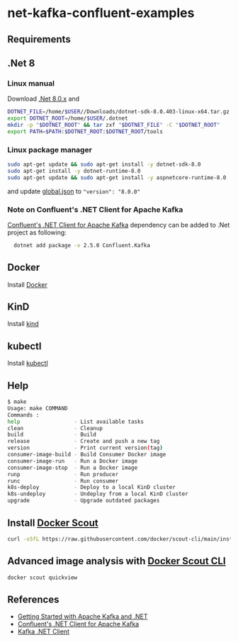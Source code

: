 # net-kafka-confluent-examples

## Requirements

## .Net 8

### Linux manual 

Download  [.Net 8.0.x](https://dotnet.microsoft.com/en-us/download/dotnet/8.0) and 

```bash
DOTNET_FILE=/home/$USER//Downloads/dotnet-sdk-8.0.403-linux-x64.tar.gz
export DOTNET_ROOT=/home/$USER/.dotnet
mkdir -p "$DOTNET_ROOT" && tar zxf "$DOTNET_FILE" -C "$DOTNET_ROOT"
export PATH=$PATH:$DOTNET_ROOT:$DOTNET_ROOT/tools
```

### Linux package manager

  ```bash
  sudo apt-get update && sudo apt-get install -y dotnet-sdk-8.0
  sudo apt-get install -y dotnet-runtime-8.0
  sudo apt-get update && sudo apt-get install -y aspnetcore-runtime-8.0
  ```

and update [global.json](./global.json) to `"version": "8.0.0"`

### Note on Confluent's .NET Client for Apache Kafka 


[Confluent's .NET Client for Apache Kafka](https://github.com/confluentinc/confluent-kafka-dotnet) dependency can be added to .Net project as following:
```bash
  dotnet add package -v 2.5.0 Confluent.Kafka
```

## Docker

Install [Docker](https://docs.docker.com/engine/install/)

## KinD

Install [kind](https://kind.sigs.k8s.io/docs/user/quick-start/#installation)

## kubectl

Install [kubectl](https://kubernetes.io/docs/tasks/tools/#kubectl)

## Help

```bash
$ make
Usage: make COMMAND
Commands :
help                 - List available tasks
clean                - Cleanup
build                - Build
release              - Create and push a new tag
version              - Print current version(tag)
consumer-image-build - Build Consumer Docker image
consumer-image-run   - Run a Docker image
consumer-image-stop  - Run a Docker image
runp                 - Run producer
runc                 - Run consumer
k8s-deploy           - Deploy to a local KinD cluster
k8s-undeploy         - Undeploy from a local KinD cluster
upgrade              - Upgrade outdated packages
```

## Install [Docker Scout](https://www.docker.com/products/docker-scout/)

```bash
curl -sSfL https://raw.githubusercontent.com/docker/scout-cli/main/install.sh | sh -s --
```

## Advanced image analysis with [Docker Scout CLI](https://github.com/docker/scout-cli)

```bash
docker scout quickview
```

## References

- [Getting Started with Apache Kafka and .NET](https://developer.confluent.io/get-started/dotnet/#introduction)
- [Confluent's .NET Client for Apache Kafka](https://github.com/confluentinc/confluent-kafka-dotnet)
- [Kafka .NET Client](https://docs.confluent.io/kafka-clients/dotnet/current/overview.html)
